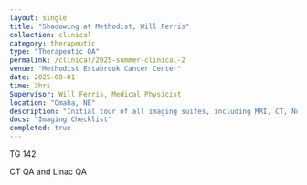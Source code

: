 ```yaml
---
layout: single
title: "Shadowing at Methodist, Will Ferris"
collection: clinical
category: therapeutic
type: "Therapeutic QA"
permalink: /clinical/2025-summer-clinical-2
venue: "Methodist Estabrook Cancer Center"
date: 2025-08-01
time: 3hrs
Supervisor: Will Ferris, Medical Physicist
location: "Omaha, NE"
description: "Initial tour of all imaging suites, including MRI, CT, Nuclear Medicine, Mammography, Fluoroscopy, X-ray, Ultrasound, and Interventional Radiology."
docs: "Imaging Checklist"
completed: true
---
```



TG 142

CT QA and Linac QA


